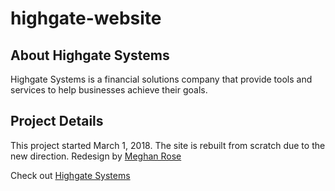 # highgate-website

## About Highgate Systems

Highgate Systems is a financial solutions company that provide tools and services to help businesses achieve their goals.

## Project Details

This project started March 1, 2018. The site is rebuilt from scratch due to the new direction.
Redesign by [Meghan Rose](https://www.meghanrose.ca/)

Check out [Highgate Systems](https://www.highgatesystems.com/)